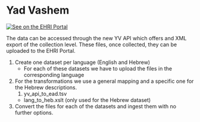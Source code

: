 # Yad Vashem

[![See on the EHRI Portal](https://img.shields.io/badge/See_on-the_EHRI_Portal-83004c)](https://portal.ehri-project.eu/institutions/il-002798)

The data can be accessed through the new YV API which offers and XML export of the collection level. These files, once collected, they can be uploaded to the EHRI Portal. 

1. Create one dataset per language (English and Hebrew)
    * For each of these datasets we have to upload the files in the corresponding language
2. For the transformations we use a general mapping and a specific one for the Hebrew descriptions.
    1. yv_api_to_ead.tsv
    * lang_to_heb.xslt (only used for the Hebrew dataset)
3. Convert the files for each of the datasets and ingest them with no further options.